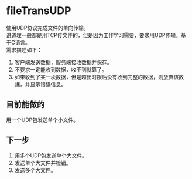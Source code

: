 # fileTransUDP
使用UDP协议完成文件的单向传输。<br>
讲道理一般都是用TCP传文件的，但是因为工作学习需要，要求用UDP传输。基于C语言。<br>
需求描述如下：<br>
1. 客户端发送数据，服务端接收数据并保存。
2. 不要求一定能收到数据，收不到就算了。
3. 如果收到了某一块数据，但是超出时限后没有收到完整的数据，则放弃该数据，并显示错误信息。

## 目前能做的
用一个UDP包发送单个小文件。

## 下一步
1. 用多个UDP包发送单个大文件。
2. 发送单个大文件并检错。
3. 发送多个大文件。

